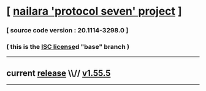 
# [ [nailara 'protocol seven' project](http://src.nailara.net/) ]

### [ source code version : 20.1114-3298.0 ]

### ( this is the [ISC license](license)d "base" branch )
---
## current [release](https://github.com/anotherlink/nailara/releases) \\\\// [v1.55.5](https://github.com/anotherlink/nailara/releases/tag/v1.55.5)
---
